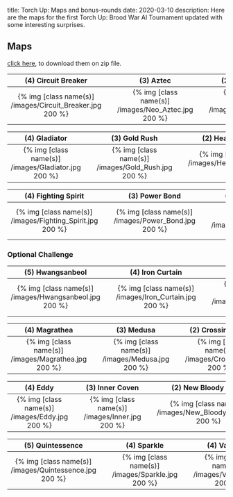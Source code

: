 title: Torch Up: Maps and bonus-rounds
date: 2020-03-10
description: Here are the maps for the first Torch Up: Brood War AI Tournament updated with some interesting surprises.

## Maps
[click here](https://torchup.org/files/maps.zip), to download them on zip file.

| (4) Circuit Breaker | &nbsp; | (3) Aztec | &nbsp; | (2) Blue Storm | 
|:---:|:---:|:---:|:---:|:---:|
| {% img [class name(s)] /images/Circuit_Breaker.jpg 200 %} | &nbsp; | {% img [class name(s)] /images/Neo_Aztec.jpg 200 %} | &nbsp; | {% img [class name(s)] /images/Bluestorm.jpg 200 %} |

| (4) Gladiator | &nbsp; | (3) Gold Rush | &nbsp; | (2) Heartbreak Ridge |
:---:|:---:|:---:|:---:|:---:|
| {% img [class name(s)] /images/Gladiator.jpg 200 %} | &nbsp; | {% img [class name(s)] /images/Gold_Rush.jpg 200 %} | &nbsp; | {% img [class name(s)] /images/Heartbreak_Ridge.jpg 200 %} |

| (4) Fighting Spirit | &nbsp; | (3) Power Bond | &nbsp; | (2) Overwatch |
:---:|:---:|:---:|:---:|:---:|
| {% img [class name(s)] /images/Fighting_Spirit.jpg 200 %} | &nbsp; | {% img [class name(s)] /images/Power_Bond.jpg 200 %} | &nbsp; | {% img [class name(s)] /images/Overwatch.jpg 200 %} |


### Optional Challenge

| (5) Hwangsanbeol | &nbsp; | (4) Iron Curtain | &nbsp; | (4) Hannibal |
:---:|:---:|:---:|:---:|:---:|
| {% img [class name(s)] /images/Hwangsanbeol.jpg 200 %} | &nbsp; | {% img [class name(s)] /images/Iron_Curtain.jpg 200 %} | &nbsp; | {% img [class name(s)] /images/Hannibal.jpg 200 %} |

| (4) Magrathea | &nbsp; | (3) Medusa | &nbsp; | (2) Crossing Field |
:---:|:---:|:---:|:---:|:---:|
| {% img [class name(s)] /images/Magrathea.jpg 200 %} | &nbsp; | {% img [class name(s)] /images/Medusa.jpg 200 %} | &nbsp; | {% img [class name(s)] /images/Crossing.jpg 200 %} |

| (4) Eddy | &nbsp; | (3) Inner Coven | &nbsp; | (2) New Bloody Ridge |
:---:|:---:|:---:|:---:|:---:|
| {% img [class name(s)] /images/Eddy.jpg 200 %} | &nbsp; | {% img [class name(s)] /images/Inner.jpg 200 %} | &nbsp; | {% img [class name(s)] /images/New_Bloody_Ridge.jpg 200 %} |

| (5) Quintessence | &nbsp; | (4) Sparkle | &nbsp; | (4) Vampire |
:---:|:---:|:---:|:---:|:---:|
| {% img [class name(s)] /images/Quintessence.jpg 200 %} | &nbsp; | {% img [class name(s)] /images/Sparkle.jpg 200 %} | &nbsp; | {% img [class name(s)] /images/Vampire.jpg 200 %} |


